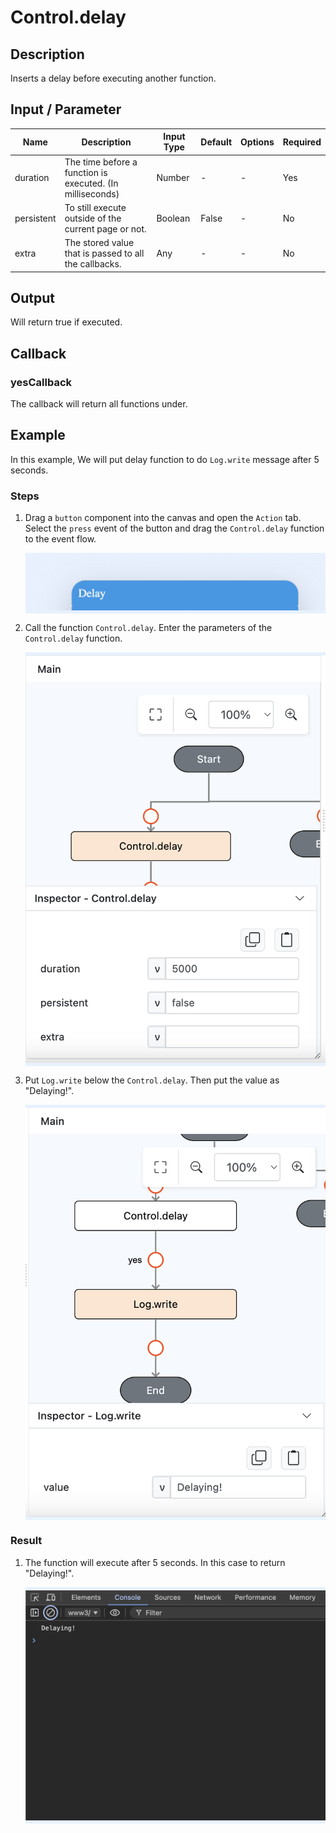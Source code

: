 # Control.delay

## Description

Inserts a delay before executing another function.

## Input / Parameter

| Name       | Description                                                  | Input Type | Default | Options | Required |
| ---------- | ------------------------------------------------------------ | ---------- | ------- | ------- | -------- |
| duration   | The time before a function is executed. (In milliseconds)    | Number     | -       | -       | Yes      |
| persistent | To still execute outside of the current page or not.         | Boolean    | False   | -       | No       |
| extra      | The stored value that is passed to all the callbacks.        | Any        | -       | -       | No       |

## Output

Will return true if executed.

## Callback

### yesCallback

The callback will return all functions under.

## Example

In this example, We will put delay function to do `Log.write` message after 5 seconds.

### Steps

1. Drag a `button` component into the canvas and open the `Action` tab. Select the `press` event of the button and drag the `Control.delay` function to the event flow.

    <div style="display:flex; align-items:center; justify-content:center; background-color: #E7F1FF;">
        <img src="./delay-step-1.png"
        style="width: 100%; padding: 5px;"/>
    </div>
2. Call the function `Control.delay`. Enter the parameters of the `Control.delay` function.

    <div style="display:flex; align-items:center; justify-content:center; background-color: #E7F1FF;">
        <img src="./delay-step-2.png"
        style="width: 100%; padding: 5px;"/>
    </div>

3. Put `Log.write` below the `Control.delay`. Then put the value as "Delaying!".

    <div style="display:flex; align-items:center; justify-content:center; background-color: #E7F1FF;">
        <img src="./delay-step-3.png"
        style="width: 100%; padding: 5px;"/>
    </div>

### Result

1. The function will execute after 5 seconds. In this case to return "Delaying!".

    <div style="display:flex; align-items:center; justify-content:center; background-color: #E7F1FF;">
        <img src="./delay-result.png"
        style="width: 100%; padding: 5px;"/>
    </div>

